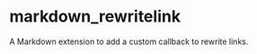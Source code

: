 markdown_rewritelink
====================

A Markdown extension to add a custom callback to rewrite links.

